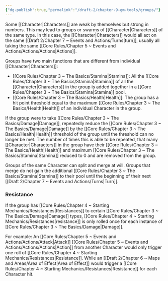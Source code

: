 ```yaml
---
{"dg-publish":true,"permalink":"/draft-2/chapter-9-gm-tools/groups/"}
---
```


Some [[Character\|Characters]] are weak by themselves but strong in numbers. This may lead to groups or swarms of [[Character\|Characters]] of the same type. In this case, the [[Character\|Characters]] would all act on the same [[Draft 2/Chapter 7 ~ Events and Actions/Turns\|turn]], usually all taking the same [[Core Rules/Chapter 5 ~ Events and Actions/Actions/Actions\|Actions]].

Groups have two main functions that are different from individual [[Character\|Characters]]:
- [[Core Rules/Chapter 3 ~ The Basics/Stamina\|Stamina]]: All the [[Core Rules/Chapter 3 ~ The Basics/Stamina\|Stamina]] of all the [[Character\|Characters]] in the group is added together in a [[Core Rules/Chapter 3 ~ The Basics/Stamina\|Stamina]] pool.
- [[Core Rules/Chapter 3 ~ The Basics/Health\|Health]]: The group has a hit point threshold equal to the maximum [[Core Rules/Chapter 3 ~ The Basics/Health\|Health]] of an individual Character in the group.

If the group were to take [[Core Rules/Chapter 3 ~ The Basics/Damage\|Damage]], repeatedly reduce the [[Core Rules/Chapter 3 ~ The Basics/Damage\|Damage]] by the [[Core Rules/Chapter 3 ~ The Basics/Health\|Health]] threshold of the group until the threshold can no longer be met. The number of times this is able to be repeated, that many [[Character\|Characters]] in the group have their [[Core Rules/Chapter 3 ~ The Basics/Health\|Health]] and maximum [[Core Rules/Chapter 3 ~ The Basics/Stamina\|Stamina]] reduced to 0 and are removed from the group.

Groups of the same Character can split and merge at will. Groups that merge do not gain the additional [[Core Rules/Chapter 3 ~ The Basics/Stamina\|Stamina]] to their pool until the beginning of their next [[Draft 2/Chapter 7 ~ Events and Actions/Turns\|Turn]].
### Resistance
If the group has [[Core Rules/Chapter 4 ~ Starting Mechanics/Resistances\|Resistances]] to certain [[Core Rules/Chapter 3 ~ The Basics/Damage\|Damage]] types, [[Core Rules/Chapter 4 ~ Starting Mechanics/Resistances\|resistance]] is only rolled once for each instance of [[Core Rules/Chapter 3 ~ The Basics/Damage\|Damage]].

For example: An [[Core Rules/Chapter 5 ~ Events and Actions/Actions/Attack\|Attack]] [[Core Rules/Chapter 5 ~ Events and Actions/Actions/Actions\|Action]] from another Character would only trigger one roll of [[Core Rules/Chapter 4 ~ Starting Mechanics/Resistances\|Resistance]]. While an [[Draft 2/Chapter 6 ~ Maps and Areas/Area of Effect\|Area of Effect]] would trigger a [[Core Rules/Chapter 4 ~ Starting Mechanics/Resistances\|Resistance]] for each Character hit.